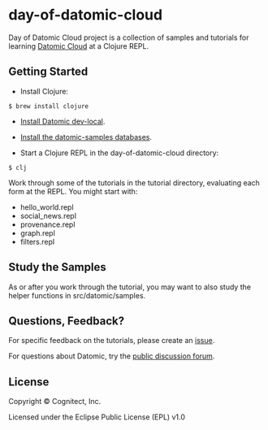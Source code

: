 # day-of-datomic-cloud

Day of Datomic Cloud project is a collection of samples and tutorials
for learning [Datomic Cloud](https://www.datomic.com) at a Clojure REPL.

## Getting Started

* Install Clojure:
```
$ brew install clojure
```

* [Install Datomic dev-local](https://docs.datomic.com/cloud/dev-local.html).

* [Install the datomic-samples databases](https://docs.datomic.com/cloud/examples.html#datomic-samples).

* Start a Clojure REPL in the day-of-datomic-cloud directory:
```
$ clj
```

Work through some of the tutorials in the tutorial directory,
evaluating each form at the REPL. You might start with:

* hello_world.repl
* social_news.repl
* provenance.repl
* graph.repl
* filters.repl

## Study the Samples

As or after you work through the tutorial, you may want to also study
the helper functions in src/datomic/samples.

## Questions, Feedback?

For specific feedback on the tutorials, please create an
[issue](https://github.com/cognitect-labs/day-of-datomic-cloud/issues).

For questions about Datomic, try the [public discussion forum](https://forum.datomic.com/).

## License

Copyright © Cognitect, Inc.

Licensed under the Eclipse Public License (EPL) v1.0
